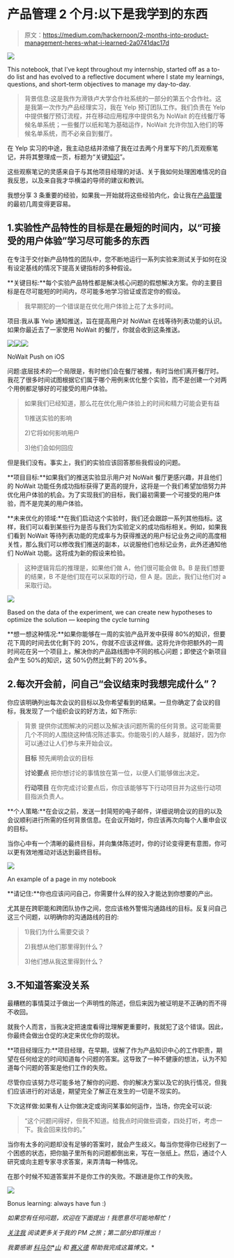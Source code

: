 # 产品管理 2 个月:以下是我学到的东西

> 原文：<https://medium.com/hackernoon/2-months-into-product-management-heres-what-i-learned-2a0741dac17d>

![](img/89d6d7d2f3a4d80f82e301b5223c7c10.png)

This notebook, that I’ve kept throughout my internship, started off as a to-do list and has evolved to a reflective document where I state my learnings, questions, and short-term objectives to manage my day-to-day.

> 背景信息:这是我作为滑铁卢大学合作社系统的一部分的第五个合作社。这是我第一次作为产品经理实习，我在 Yelp 预订团队工作。我们负责在 Yelp 中提供餐厅预订流程，并在移动应用程序中提供名为 NoWait 的在线餐厅等候名单系统；一些餐厅以纸和笔为基础运作，NoWait 允许你加入他们的等候名单系统，而不必亲自到餐厅。

在 Yelp 实习的中途，我主动总结并浓缩了我在过去两个月里写下的几页观察笔记，并将其整理成一页，标题为“关键[知识](https://hackernoon.com/tagged/learnings)”。

这些观察笔记的灵感来自于与其他项目经理的对话、关于我如何处理困难情况的自我反思，以及来自我才华横溢的导师的建议和教训。

我想分享 3 条重要的经验，如果我一开始就将这些经验内化，会让我在[产品管理](https://hackernoon.com/tagged/product-management)的最初几周变得更容易。

## 1.实验性产品特性的目标是在最短的时间内，以“可接受的用户体验”学习尽可能多的东西

在专注于交付新产品特性的团队中，您不断地运行一系列实验来测试关于如何在没有设定基线的情况下提高关键指标的多种假设。

**关键目标:**每个实验产品特性都是解决核心问题的假想解决方案。你的主要目标是在尽可能短的时间内，尽可能多地学习验证或否定你的假设。

> 我早期犯的一个错误是在优化用户体验上花了太多时间。

项目:我从事 Yelp 通知推送，旨在提高用户对 NoWait 在线等待列表功能的认识。如果你最近去了一家使用 NoWait 的餐厅，你就会收到这条推送。

![](img/dc48177f0520d26b3b8b6496430b905e.png)![](img/e2b3050ff5479638be52e5e8c26a2f4a.png)![](img/69a56e50d04fd2821aa4f5c0d9996761.png)

NoWait Push on iOS

问题:底层技术的一个局限是，有时他们会在餐厅被推，有时当他们离开餐厅时。我花了很多时间试图根据它们属于哪个用例来优化整个实验，而不是创建一个对两个用例都足够好的可接受的用户体验。

> 如果我们已经知道，那么花在优化用户体验上的时间和精力可能会更有益
> 
> 1)推送实验的影响
> 
> 2)它将如何影响用户
> 
> 3)他们会如何回应

但是我们没有。事实上，我们的实验应该回答那些我假设的问题。

**项目目标:**如果我们的推送实验显示用户对 NoWait 餐厅更感兴趣，并且他们的 NoWait 功能任务成功指标获得了更高的提升，这将是一个我们希望加倍努力并优化用户体验的机会。为了实现我们的目标，我们最初需要一个可接受的用户体验，而不是完美的用户体验。

**未来优化的领域:**在我们启动这个实验时，我们还会跟踪一系列其他指标。这样，我们可以看到某些行为是否与我们为实验定义的成功指标相关。例如，如果我们看到 NoWait 等待列表功能的完成率与为获得推送的用户标记业务之间的高度相关性，那么我们可以修改我们推送的副本，以说服他们也标记业务，此外还通知他们 NoWait 功能。这将成为新的假设来检验。

> 这种逻辑背后的推理是，如果他们做 A，他们很可能会做 B。B 是我们想要的结果，B 不是他们现在可以采取的行动，但 A 是。因此，我们让他们对 a 采取行动。

![](img/c4a0cb425947e6fc748df188166a9389.png)

Based on the data of the experiment, we can create new hypotheses to optimize the solution — keeping the cycle turning

**想一想这种情况:**如果你能够在一周的实验产品开发中获得 80%的知识，但要花下周的时间去优化剩下的 20%，你就不应该这样做。这将允许你把额外的一周时间花在另一个项目上，解决你的产品路线图中不同的核心问题；即使这个新项目会产生 50%的知识，这 50%仍然比剩下的 20%多。

## 2.每次开会前，问自己“会议结束时我想完成什么”？

你应该明确列出每次会议的目标以及你希望看到的结果。一旦你确定了会议的目标，我发现了一个组织会议的好方法，如下所示:

> 背景
> 提供你试图解决的问题以及解决该问题所需的任何背景。这可能需要几个不同的人围绕这种情况陈述事实。你能吸引的人越多，就越好，因为你可以通过让人们参与来开始会议。
> 
> **目标** 预先阐明会议的目标
> 
> **讨论要点** 把你想讨论的事情放在第一位，以便人们能够做出决定。
> 
> **行动项目** 在你完成讨论要点后，你应该能够写下行动项目并为这些行动项目指派负责人。

**个人策略:**在会议之前，发送一封简短的电子邮件，详细说明会议的目的以及会议顺利进行所需的任何背景信息。在会议开始时，你应该再次向每个人重申会议的目标。

当你心中有一个清晰的最终目标，并向集体陈述时，你的讨论变得更有意图，你可以更有效地推动对话达到最终目标。

![](img/cf2f34e4ec9ed8eeb0ca2c5c4b6b864f.png)

An example of a page in my notebook

**请记住:**你也应该问问自己，你需要什么样的投入才能达到你想要的产出。

尤其是在跨职能和跨团队协作之间，您应该格外警惕沟通路线的目标。反复问自己这三个问题，以明确你的沟通路线的目的:

> 1)我们为什么需要交谈？
> 
> 2)我想从他们那里得到什么？
> 
> 3)他们想从我这里得到什么？

## 3.不知道答案没关系

最糟糕的事情莫过于做出一个声明性的陈述，但后来因为被证明是不正确的而不得不收回。

就我个人而言，当我决定把速度看得比理解更重要时，我就犯了这个错误。因此，你最终会做出仓促的决定来优化你的现状。

**项目经理压力:**项目经理，在早期，误解了作为产品知识中心的工作职责，期望在任何给定的时间知道每个问题的答案。这导致了一种不健康的想法，认为不知道每个问题的答案是他们工作的失败。

尽管你应该努力尽可能多地了解你的问题、你的解决方案以及它的执行情况，但我们应该进行的对话是，期望完全了解正在发生的一切是不现实的。

下次这样做:如果有人让你做决定或询问某事如何运作，当场，你完全可以说:

> “这个问题问得好，但我不知道。给我点时间做些调查，四处打听，考虑一下。我会回来找你的。”

当你有太多的问题却没有足够的答案时，就会产生歧义。每当你觉得你已经到了一个困惑的状态，把你脑子里所有的问题都倒出来，写在一张纸上。然后，通过个人研究或向主题专家寻求答案，来弄清每一种情况。

在那个时候不知道答案并不是你工作的失败。不跟进是你工作的失败。

![](img/3494432607935d8d5649a56f932755ee.png)

Bonus learning: always have fun :)

*如果您有任何问题，欢迎在下面提出！我愿意尽可能地帮忙！*

[*关注我*](/@charlesbai) *阅读更多关于我的 PM 之旅；第二部分即将推出！*

*我要感谢* [*科马尔*](https://medium.com/u/7e69d0333459?source=post_page-----2a0741dac17d--------------------------------)*[*山*](https://medium.com/u/76a200a1a1f8?source=post_page-----2a0741dac17d--------------------------------) *和* [*赛义德*](https://medium.com/u/95cb8eb718db?source=post_page-----2a0741dac17d--------------------------------) *帮助我完成这篇博文。**